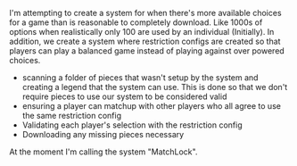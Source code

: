 I'm attempting to create a system for when there's more available choices for a game than is reasonable to completely download. Like 1000s of options when realistically only 100 are used by an individual (Initially). In addition, we create a system where restriction configs are created so that players can play a balanced game instead of playing against over powered choices.

- scanning a folder of pieces that wasn't setup by the system and creating a legend that the system can use. This is done so that we don't require pieces to use our system to be considered valid
- ensuring a player can matchup with other players who all agree to use the same restriction config
- Validating each player's selection with the restriction config
- Downloading any missing pieces necessary

At the moment I'm calling the system "MatchLock".